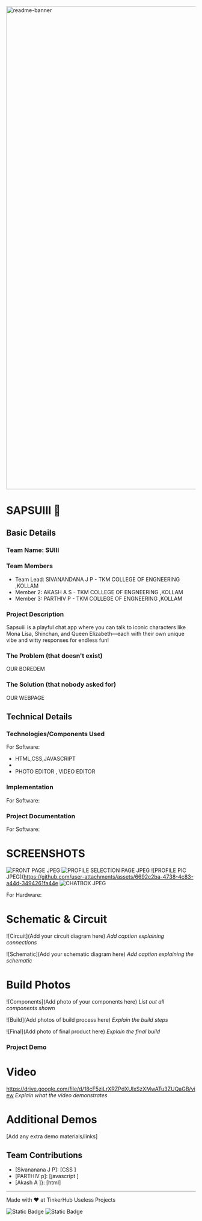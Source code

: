 <img width="1280" alt="readme-banner" src="https://github.com/user-attachments/assets/35332e92-44cb-425b-9dff-27bcf1023c6c">

# SAPSUIII 🎯


## Basic Details
### Team Name: SUIII


### Team Members
- Team Lead: SIVANANDANA J P - TKM COLLEGE OF ENGNEERING ,KOLLAM
- Member 2: AKASH A S -  TKM COLLEGE OF ENGNEERING ,KOLLAM
- Member 3: PARTHIV P -  TKM COLLEGE OF ENGNEERING ,KOLLAM

### Project Description
Sapsuiii is a playful chat app where you can talk to iconic characters like Mona Lisa, Shinchan, and Queen Elizabeth—each with their own unique vibe and witty responses for endless fun!

### The Problem (that doesn't exist)
OUR BOREDEM

### The Solution (that nobody asked for)
OUR WEBPAGE

## Technical Details
### Technologies/Components Used
For Software:
- HTML,CSS,JAVASCRIPT
- 
- PHOTO EDITOR , VIDEO EDITOR 

### Implementation
For Software:


### Project Documentation
For Software:

# SCREENSHOTS
![FRONT PAGE JPEG](https://github.com/user-attachments/assets/b90456de-416a-4a90-b2e1-937d54c60eb3)
![PROFILE SELECTION PAGE JPEG](https://github.com/user-attachments/assets/6103eefd-8e82-4d98-9dc8-159c2a08f12b)
![PROFILE PIC JPEG](https://github.com/user-attachments/assets/6692c2ba-4738-4c83-a44d-3494261fa44e
![CHATBOX JPEG](https://github.com/user-attachments/assets/7e70c4ac-d1cb-4bca-9e0f-817276f06987)

For Hardware:

# Schematic & Circuit
![Circuit](Add your circuit diagram here)
*Add caption explaining connections*

![Schematic](Add your schematic diagram here)
*Add caption explaining the schematic*

# Build Photos
![Components](Add photo of your components here)
*List out all components shown*

![Build](Add photos of build process here)
*Explain the build steps*

![Final](Add photo of final product here)
*Explain the final build*

### Project Demo
# Video
https://drive.google.com/file/d/18cF5ziLrXRZPdXUIxSzXMwATu3ZUQaGB/view
*Explain what the video demonstrates*

# Additional Demos
[Add any extra demo materials/links]

## Team Contributions
- [Sivananana J P]: [CSS ]
- [PARTHIV p]: [javascript ]
- [Akash A ]}: [html]

---
Made with ❤️ at TinkerHub Useless Projects 

![Static Badge](https://img.shields.io/badge/TinkerHub-24?color=%23000000&link=https%3A%2F%2Fwww.tinkerhub.org%2F)
![Static Badge](https://img.shields.io/badge/UselessProject--24-24?link=https%3A%2F%2Fwww.tinkerhub.org%2Fevents%2FQ2Q1TQKX6Q%2FUseless%2520Projects)



